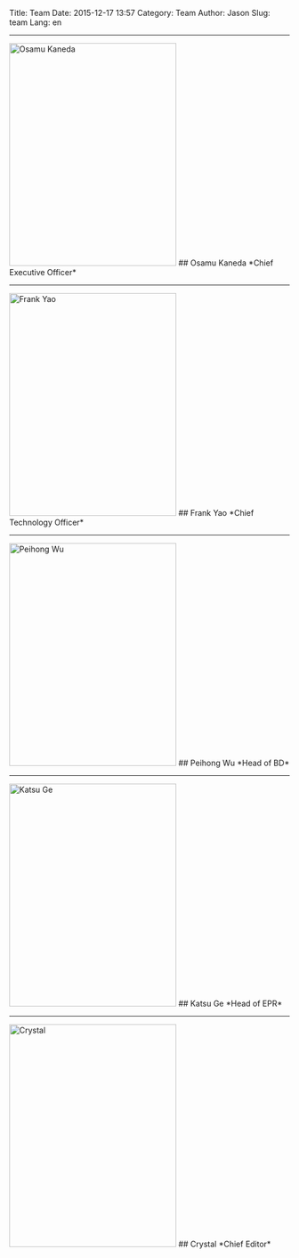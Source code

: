 Title: Team
Date: 2015-12-17 13:57
Category: Team
Author: Jason
Slug: team
Lang: en

----------------------------------------------

<img src="/images/osamu-kaneda.jpg" alt="Osamu Kaneda" width="300px" height="400px" />
## Osamu Kaneda
*Chief Executive Officer*

----------------------------------------------

<img src="/images/frank-yao.jpg" alt="Frank Yao" width="300px" height="400px" />
## Frank Yao
*Chief Technology Officer*

----------------------------------------------

<img src="/images/peihong-wu.jpg" alt="Peihong Wu" width="300px" height="400px" />
## Peihong Wu
*Head of BD*

----------------------------------------------

<img src="/images/katsu-ge.jpg" alt="Katsu Ge" width="300px" height="400px" />
## Katsu Ge
*Head of EPR*

----------------------------------------------

<img src="/images/crystal.jpg" alt="Crystal" width="300px" height="400px" />
## Crystal
*Chief Editor*